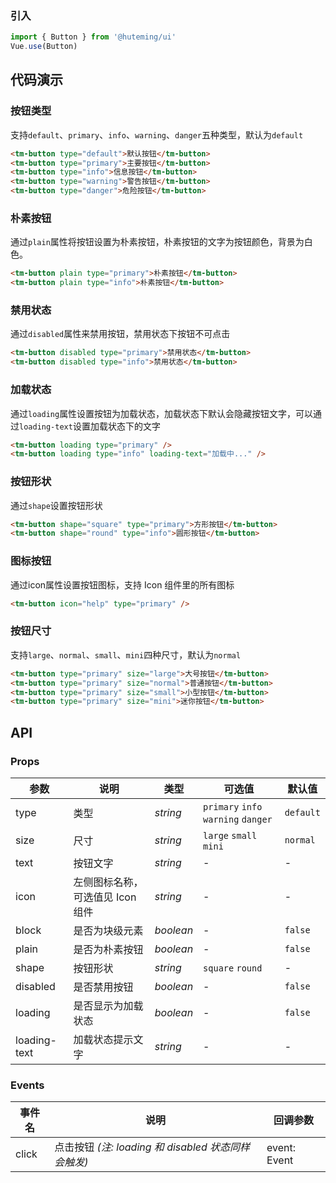 ### 引入

```js
import { Button } from '@huteming/ui'
Vue.use(Button)
```

## 代码演示

### 按钮类型

支持`default`、`primary`、`info`、`warning`、`danger`五种类型，默认为`default`

```html
<tm-button type="default">默认按钮</tm-button>
<tm-button type="primary">主要按钮</tm-button>
<tm-button type="info">信息按钮</tm-button>
<tm-button type="warning">警告按钮</tm-button>
<tm-button type="danger">危险按钮</tm-button>
```

### 朴素按钮

通过`plain`属性将按钮设置为朴素按钮，朴素按钮的文字为按钮颜色，背景为白色。

```html
<tm-button plain type="primary">朴素按钮</tm-button>
<tm-button plain type="info">朴素按钮</tm-button>
```

### 禁用状态

通过`disabled`属性来禁用按钮，禁用状态下按钮不可点击

```html
<tm-button disabled type="primary">禁用状态</tm-button>
<tm-button disabled type="info">禁用状态</tm-button>
```

### 加载状态

通过`loading`属性设置按钮为加载状态，加载状态下默认会隐藏按钮文字，可以通过`loading-text`设置加载状态下的文字

```html
<tm-button loading type="primary" />
<tm-button loading type="info" loading-text="加载中..." />
```

### 按钮形状

通过`shape`设置按钮形状

```html
<tm-button shape="square" type="primary">方形按钮</tm-button>
<tm-button shape="round" type="info">圆形按钮</tm-button>
```

### 图标按钮

通过icon属性设置按钮图标，支持 Icon 组件里的所有图标

```html
<tm-button icon="help" type="primary" />
```

### 按钮尺寸

支持`large`、`normal`、`small`、`mini`四种尺寸，默认为`normal`

```html
<tm-button type="primary" size="large">大号按钮</tm-button>
<tm-button type="primary" size="normal">普通按钮</tm-button>
<tm-button type="primary" size="small">小型按钮</tm-button>
<tm-button type="primary" size="mini">迷你按钮</tm-button>
```

## API

### Props

参数 | 说明 | 类型 | 可选值 | 默认值 |
----|--------|---------|---------|-----------|
type | 类型 | *string* | `primary` `info` `warning` `danger` | `default` |
size | 尺寸 | *string* | `large` `small` `mini` | `normal` |
text | 按钮文字 | *string* | - | - |
icon | 左侧图标名称，可选值见 Icon 组件 | *string* | - | - |
block | 是否为块级元素 | *boolean* | - | `false` |
plain | 是否为朴素按钮 | *boolean* | - | `false` |
shape | 按钮形状 | *string* | `square` `round` | - |
disabled | 是否禁用按钮 | *boolean* | - | `false`
loading | 是否显示为加载状态 | *boolean* | - | `false` |
loading-text | 加载状态提示文字 | *string* | - | - |

### Events

事件名 | 说明 | 回调参数 |
-------|-------|--------|
click | 点击按钮 *(注: loading 和 disabled 状态同样会触发)* | event: Event |
